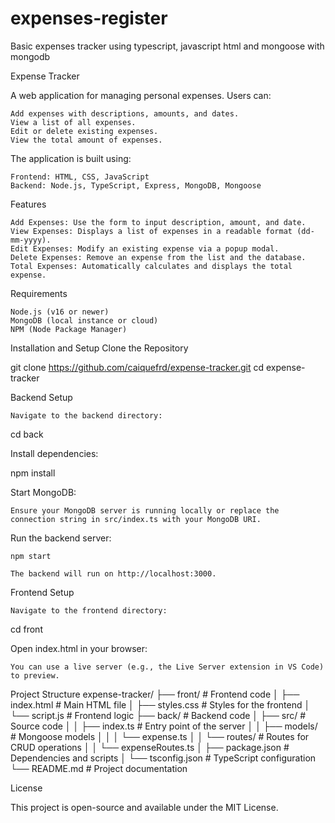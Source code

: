 # expenses-register
Basic expenses tracker using typescript, javascript html and mongoose with mongodb

Expense Tracker

A web application for managing personal expenses. Users can:

    Add expenses with descriptions, amounts, and dates.
    View a list of all expenses.
    Edit or delete existing expenses.
    View the total amount of expenses.

The application is built using:

    Frontend: HTML, CSS, JavaScript
    Backend: Node.js, TypeScript, Express, MongoDB, Mongoose

Features

    Add Expenses: Use the form to input description, amount, and date.
    View Expenses: Displays a list of expenses in a readable format (dd-mm-yyyy).
    Edit Expenses: Modify an existing expense via a popup modal.
    Delete Expenses: Remove an expense from the list and the database.
    Total Expenses: Automatically calculates and displays the total expense.

Requirements

    Node.js (v16 or newer)
    MongoDB (local instance or cloud)
    NPM (Node Package Manager)

Installation and Setup
Clone the Repository

git clone https://github.com/caiquefrd/expense-tracker.git
cd expense-tracker

Backend Setup

    Navigate to the backend directory:

cd back

Install dependencies:

npm install

Start MongoDB:

    Ensure your MongoDB server is running locally or replace the connection string in src/index.ts with your MongoDB URI.

Run the backend server:

    npm start

    The backend will run on http://localhost:3000.

Frontend Setup

    Navigate to the frontend directory:

cd front

Open index.html in your browser:

    You can use a live server (e.g., the Live Server extension in VS Code) to preview.

Project Structure
expense-tracker/
├── front/              # Frontend code
│   ├── index.html      # Main HTML file
│   ├── styles.css      # Styles for the frontend
│   └── script.js       # Frontend logic
├── back/               # Backend code
│   ├── src/            # Source code
│   │   ├── index.ts    # Entry point of the server
│   │   ├── models/     # Mongoose models
│   │   │   └── expense.ts
│   │   └── routes/     # Routes for CRUD operations
│   │       └── expenseRoutes.ts
│   ├── package.json    # Dependencies and scripts
│   └── tsconfig.json   # TypeScript configuration
└── README.md           # Project documentation


License

This project is open-source and available under the MIT License.